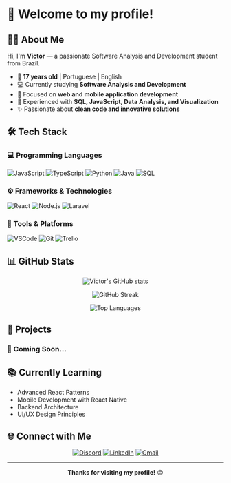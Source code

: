 # 💜 Welcome to my profile!

## 👨‍💻 About Me

Hi, I'm **Victor** — a passionate Software Analysis and Development student from Brazil.

- 🎯 **17 years old** | Portuguese | English
- 💻 Currently studying **Software Analysis and Development**
- 🚀 Focused on **web and mobile application development**
- 🧠 Experienced with **SQL, JavaScript, Data Analysis, and Visualization**
- ✨ Passionate about **clean code and innovative solutions**

## 🛠️ Tech Stack

### 💻 Programming Languages
![JavaScript](https://img.shields.io/badge/JavaScript-F7DF1E?style=for-the-badge&logo=javascript&logoColor=black)
![TypeScript](https://img.shields.io/badge/TypeScript-3178C6?style=for-the-badge&logo=typescript&logoColor=white)
![Python](https://img.shields.io/badge/Python-3776AB?style=for-the-badge&logo=python&logoColor=white)
![Java](https://img.shields.io/badge/Java-ED8B00?style=for-the-badge&logo=java&logoColor=white)
![SQL](https://img.shields.io/badge/SQL-4479A1?style=for-the-badge&logo=mysql&logoColor=white)

### ⚙️ Frameworks & Technologies
![React](https://img.shields.io/badge/React-20232A?style=for-the-badge&logo=react&logoColor=61DAFB)
![Node.js](https://img.shields.io/badge/Node.js-339933?style=for-the-badge&logo=nodedotjs&logoColor=white)
![Laravel](https://img.shields.io/badge/Laravel-FF2D20?style=for-the-badge&logo=laravel&logoColor=white)

### 🔧 Tools & Platforms
![VSCode](https://img.shields.io/badge/VSCode-007ACC?style=for-the-badge&logo=visual-studio-code&logoColor=white)
![Git](https://img.shields.io/badge/Git-F05032?style=for-the-badge&logo=git&logoColor=white)
![Trello](https://img.shields.io/badge/Trello-0052CC?style=for-the-badge&logo=trello&logoColor=white)

## 📊 GitHub Stats

<div align="center">
  
![Victor's GitHub stats](https://github-readme-stats.vercel.app/api?username=vicsxz&show_icons=true&theme=radical&hide_border=true&bg_color=0d1117&title_color=bb6bd9&icon_color=bb6bd9&text_color=ffffff)

![GitHub Streak](https://github-readme-streak-stats.herokuapp.com/?user=vicsxz&theme=radical&hide_border=true&background=0d1117&stroke=bb6bd9&ring=bb6bd9&fire=bb6bd9&currStreakLabel=bb6bd9)

![Top Languages](https://github-readme-stats.vercel.app/api/top-langs/?username=vicsxz&layout=compact&theme=radical&hide_border=true&bg_color=0d1117&title_color=bb6bd9&text_color=ffffff)

</div>

## 💼 Projects

### 🚀 Coming Soon...

## 📚 Currently Learning
- Advanced React Patterns
- Mobile Development with React Native  
- Backend Architecture
- UI/UX Design Principles

## 🌐 Connect with Me

<div align="center">

[![Discord](https://img.shields.io/badge/Discord-5865F2?style=for-the-badge&logo=discord&logoColor=white)](https://discord.com/users/699277681920835625)
[![LinkedIn](https://img.shields.io/badge/LinkedIn-0077B5?style=for-the-badge&logo=linkedin&logoColor=white)](https://www.linkedin.com/in/victor-hugo-barreto-magalh%C3%A3es-726aa4350/)
[![Gmail](https://img.shields.io/badge/Gmail-D14836?style=for-the-badge&logo=gmail&logoColor=white)](mailto:victor.barreto.contato@gmail.com)

</div>

---

<div align="center">
  
**Thanks for visiting my profile!** 😊

</div>
